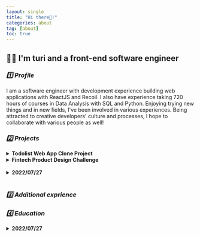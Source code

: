 ```yaml
---
layout: single
title: "Hi there👋!"
categories: about
tag: [about]
toc: true
---
```


## 👩‍💻 I'm turi and a front-end software engineer

### _1️⃣ Profile_

I am a software engineer with development experience building web applications with ReactJS and Recoil. I also have experience taking 720 hours of courses in Data Analysis with SQL and Python. Enjoying trying new things and in new fields, I've been involved in various experiences. Being attracted to creative developers' culture and processes, I hope to collaborate with various people as well!

### _2️⃣ Projects_

<details>
      <summary><b>Todolist Web App Clone Project</b></summary> 
      _December 2021 - Present_<br>
      - Developed front-end user experience using React JS, Recoil, Material UI, and REST APIs<br>
      - Built app with React and while managing State through Asynchronous Recoil Atom<br>
      - Analyzed the target application's structure to clone<br>

</details>
<details>
      <summary><b>Fintech Product Design Challenge</b></summary>
      _June 2021 - August 2021<br>
      - Designed an idea, showing investment information and the correlation between social network service analysis and stock price<br>
      - Had interviews with 10 target users and conducted paper research on 100 potential customers<br>
      - Selected final 15 teams and won $1,000 budget for Toaster service idea<br>

</details>

<br>

<details>
      <summary><b>2022/07/27</b></summary>
      <div markdown="1">       
      - test 
      - test
      
</details>

<br>

### _3️⃣ Additional exprience_

### _4️⃣ Education_

<details>
      <summary><b>2022/07/27</b></summary>
      <div markdown="1">       
      - test 
      - test
      
<br>

